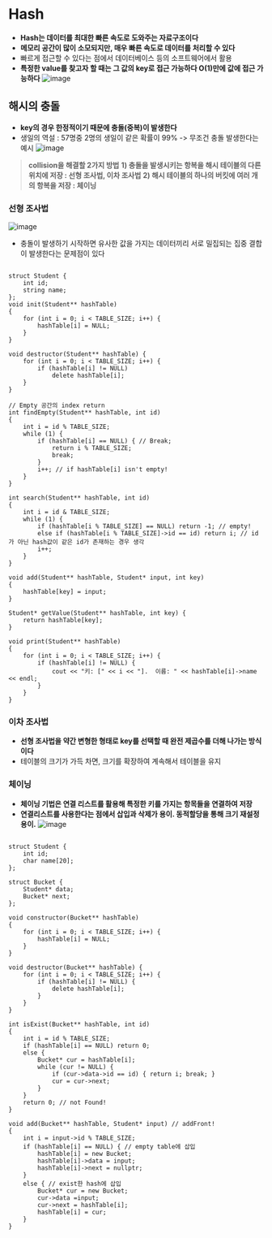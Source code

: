Hash
====================
* **Hash는 데이터를 최대한 빠른 속도로 도와주는 자료구조이다**
* **메모리 공간이 많이 소모되지만, 매우 빠른 속도로 데이터를 처리할 수 있다**
* 빠르게 접근할 수 있다는 점에서 데이터베이스 등의 소프트웨어에서 활용
* **특정한 value를 찾고자 할 때는 그 값의 key로 접근 가능하다 O(1)만에 값에 접근 가능하다**
![image](https://user-images.githubusercontent.com/50229148/108972420-a2b05780-76c6-11eb-9738-b7de76f333f2.png)

## 해시의 충돌
* **key의 경우 한정적이기 때문에 충돌(중복)이 발생한다**
* 생일의 역설 : 57명중 2명의 생일이 같은 확률이 99% -> 무조건 충돌 발생한다는 예시
![image](https://user-images.githubusercontent.com/50229148/108972628-dc815e00-76c6-11eb-9b79-2c8dc3b890e4.png)
> **collision을 해결할 2가지 방법**
**1) 충돌을 발생시키는 항복을 해시 테이블의 다른 위치에 저장 : 선형 조사법, 이차 조사법**
**2) 해시 테이블의 하나의 버킷에 여러 개의 항복을 저장 : 체이닝**

### 선형 조사법
![image](https://user-images.githubusercontent.com/50229148/108973181-692c1c00-76c7-11eb-9afb-b592bb0afcd5.png)
* 충돌이 발생하기 시작하면 유사한 값을 가지는 데이터끼리 서로 밀집되는 집중 결합이 발생한다는 문제점이 있다
<pre><code>
struct Student {
	int id;
	string name;
};
void init(Student** hashTable)
{
	for (int i = 0; i < TABLE_SIZE; i++) {
		hashTable[i] = NULL;
	}
}

void destructor(Student** hashTable) {
	for (int i = 0; i < TABLE_SIZE; i++) {
		if (hashTable[i] != NULL)
			delete hashTable[i];
	}
}

// Empty 공간의 index return
int findEmpty(Student** hashTable, int id)
{
	int i = id % TABLE_SIZE;
	while (1) {
		if (hashTable[i] == NULL) { // Break; 
			return i % TABLE_SIZE;
			break;
		}
		i++; // if hashTable[i] isn't empty!
	}
}

int search(Student** hashTable, int id)
{
	int i = id & TABLE_SIZE;
	while (1) {
		if (hashTable[i % TABLE_SIZE] == NULL) return -1; // empty!
		else if (hashTable[i % TABLE_SIZE]->id == id) return i; // id가 아닌 hash값이 같은 id가 존재하는 경우 생각
		i++;
	}
}

void add(Student** hashTable, Student* input, int key)
{
	hashTable[key] = input;
}

Student* getValue(Student** hashTable, int key) {
	return hashTable[key];
}

void print(Student** hashTable)
{
	for (int i = 0; i < TABLE_SIZE; i++) {
		if (hashTable[i] != NULL) {
			cout << "키: [" << i << "].  이름: " << hashTable[i]->name << endl;
		}
	}
}</code></pre>
### 이차 조사법
* **선형 조사법을 약간 변형한 형태로 key를 선택할 때 완전 제곱수를 더해 나가는 방식이다**
* 테이블의 크기가 가득 차면, 크기를 확장하여 계속해서 테이블을 유지

### 체이닝
* **체이닝 기법은 연결 리스트를 활용해 특정한 키를 가지는 항목들을 연결하여 저장**
* **연결리스트를 사용한다는 점에서 삽입과 삭제가 용이. 동적할당을 통해 크기 재설정 용이.**
![image](https://user-images.githubusercontent.com/50229148/108973702-02f3c900-76c8-11eb-9f06-32ef5a1caa1d.png)
<pre><code>
struct Student {
	int id;
	char name[20];
};

struct Bucket {
	Student* data;
	Bucket* next;
};

void constructor(Bucket** hashTable)
{
	for (int i = 0; i < TABLE_SIZE; i++) {
		hashTable[i] = NULL;
	}
}

void destructor(Bucket** hashTable) {
	for (int i = 0; i < TABLE_SIZE; i++) {
		if (hashTable[i] != NULL) {
			delete hashTable[i];
		}
	}
}

int isExist(Bucket** hashTable, int id)
{
	int i = id % TABLE_SIZE;
	if (hashTable[i] == NULL) return 0;
	else {
		Bucket* cur = hashTable[i];
		while (cur != NULL) {
			if (cur->data->id == id) { return i; break; }
			cur = cur->next;
		}
	}
	return 0; // not Found!
}

void add(Bucket** hashTable, Student* input) // addFront!
{
	int i = input->id % TABLE_SIZE;
	if (hashTable[i] == NULL) { // empty table에 삽입
		hashTable[i] = new Bucket;
		hashTable[i]->data = input;
		hashTable[i]->next = nullptr;
	}
	else { // exist한 hash에 삽입
		Bucket* cur = new Bucket;
		cur->data =input;
		cur->next = hashTable[i];
		hashTable[i] = cur;
	}
}</code></pre>
